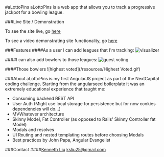 #aLottoPins
aLottoPins is a web app that allows you to track a progressive jackpot for a bowling league.

###Live Site / Demonstration

To see the site live, go [here](http://audio-kratos.herokuapp.com/ "Live Site")

To see a video demonstrating site functionality, go [here](https://vimeo.com/138661118 "Vimeo")

###Features
####As a user I can add leagues that I'm tracking:
![visualizer](/resources/Visualizer.gif)


####I can also add bowlers to those leagues:
![guest voting](/resources/Voting.gif)


####Those bowlers
![highest voted](/resources/Highest Voted.gif)


###About
aLottoPins is my first AngularJS project as part of the NextCapital coding challenge. Starting from the angularseed boilerplate it was an extremely educational experience that taught me:

- Consuming backend REST API
- User Auth (Might use local storage for persistence but for now cookies dependencies will do...)
- MVWhatever architecture
- Skinny Model, Fat Controller (as opposed to Rails' Skinny Controller fat Model)
- Modals and resolves
- UI Routing and nested templating routes before choosing Modals
- Best practices by John Papa, Angular Evangelist


###Contact
####[Kenneth Liu](https://github.com/ksliu25 "Kenneth Liu")
ksliu25@gmail.com
